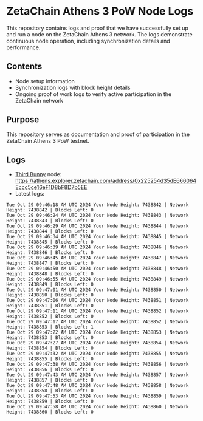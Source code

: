 # ZetaChain Athens 3 PoW Node Logs
This repository contains logs and proof that we have successfully set up and run a node on the ZetaChain Athens 3 network. The logs demonstrate continuous node operation, including synchronization details and performance.

## Contents
- Node setup information
- Synchronization logs with block height details
- Ongoing proof of work logs to verify active participation in the ZetaChain network

## Purpose
This repository serves as documentation and proof of participation in the ZetaChain Athens 3 PoW testnet.

## Logs

- [Third Bunny](https://thirdbunny.xyz/) node: https://athens.explorer.zetachain.com/address/0x225254d35dE666064Eccc5ce16eF1D8bF8D7b5EE
- Latest logs:
```
Tue Oct 29 09:46:18 AM UTC 2024 Your Node Height: 7438842 | Network Height: 7438842 | Blocks Left: 0
Tue Oct 29 09:46:24 AM UTC 2024 Your Node Height: 7438843 | Network Height: 7438843 | Blocks Left: 0
Tue Oct 29 09:46:29 AM UTC 2024 Your Node Height: 7438844 | Network Height: 7438844 | Blocks Left: 0
Tue Oct 29 09:46:34 AM UTC 2024 Your Node Height: 7438845 | Network Height: 7438845 | Blocks Left: 0
Tue Oct 29 09:46:39 AM UTC 2024 Your Node Height: 7438846 | Network Height: 7438846 | Blocks Left: 0
Tue Oct 29 09:46:45 AM UTC 2024 Your Node Height: 7438847 | Network Height: 7438847 | Blocks Left: 0
Tue Oct 29 09:46:50 AM UTC 2024 Your Node Height: 7438848 | Network Height: 7438848 | Blocks Left: 0
Tue Oct 29 09:46:55 AM UTC 2024 Your Node Height: 7438849 | Network Height: 7438849 | Blocks Left: 0
Tue Oct 29 09:47:01 AM UTC 2024 Your Node Height: 7438850 | Network Height: 7438850 | Blocks Left: 0
Tue Oct 29 09:47:06 AM UTC 2024 Your Node Height: 7438851 | Network Height: 7438851 | Blocks Left: 0
Tue Oct 29 09:47:11 AM UTC 2024 Your Node Height: 7438852 | Network Height: 7438852 | Blocks Left: 0
Tue Oct 29 09:47:17 AM UTC 2024 Your Node Height: 7438852 | Network Height: 7438853 | Blocks Left: 1
Tue Oct 29 09:47:22 AM UTC 2024 Your Node Height: 7438853 | Network Height: 7438853 | Blocks Left: 0
Tue Oct 29 09:47:27 AM UTC 2024 Your Node Height: 7438854 | Network Height: 7438854 | Blocks Left: 0
Tue Oct 29 09:47:32 AM UTC 2024 Your Node Height: 7438855 | Network Height: 7438855 | Blocks Left: 0
Tue Oct 29 09:47:38 AM UTC 2024 Your Node Height: 7438856 | Network Height: 7438856 | Blocks Left: 0
Tue Oct 29 09:47:43 AM UTC 2024 Your Node Height: 7438857 | Network Height: 7438857 | Blocks Left: 0
Tue Oct 29 09:47:48 AM UTC 2024 Your Node Height: 7438858 | Network Height: 7438858 | Blocks Left: 0
Tue Oct 29 09:47:53 AM UTC 2024 Your Node Height: 7438859 | Network Height: 7438859 | Blocks Left: 0
Tue Oct 29 09:47:58 AM UTC 2024 Your Node Height: 7438860 | Network Height: 7438860 | Blocks Left: 0
```
